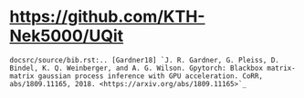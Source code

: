 # https://github.com/KTH-Nek5000/UQit

```console
docsrc/source/bib.rst:.. [Gardner18] `J. R. Gardner, G. Pleiss, D. Bindel, K. Q. Weinberger, and A. G. Wilson. Gpytorch: Blackbox matrix-matrix gaussian process inference with GPU acceleration. CoRR, abs/1809.11165, 2018. <https://arxiv.org/abs/1809.11165>`_ 

```
